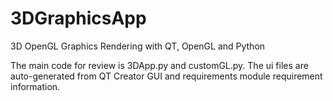 # 3DGraphicsApp
3D OpenGL Graphics Rendering with QT, OpenGL and Python

The main code for review is 3DApp.py and customGL.py. The ui files are auto-generated from QT Creator GUI and requirements module requirement information.

